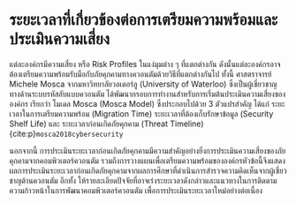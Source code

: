 # ระยะเวลาที่เกี่ยวข้องต่อการเตรียมความพร้อมและประเมินความเสี่ยง

แต่ละองค์กรมีความเสี่ยง หรือ Risk Profiles ในแง่มุมต่าง ๆ ที่แตกต่างกัน ดังนั้นแต่ละองค์กรอาจต้องเตรียมความพร้อมรับมือกับภัยคุกคามทางควอนตัมด้วยวิธีที่แตกต่างกันไป ทั้งนี้ ศาสตราจารย์ Michele Mosca จากมหาวิทยาลัยวอเตอร์ลู (University of Waterloo) ซึ่งเป็นผู้เชี่ยวชาญทางด้านระบบรหัสลับแบบควอนตัม ได้พัฒนากรอบการทำงานสำหรับการเริ่มต้นประเมินความเสี่ยงขององค์กร เรียกว่า โมเดล Mosca (Mosca Model) ซึ่งประกอบไปด้วย 3 ตัวแปรสำคัญ ได้แก่ ระยะเวลาในการเตรียมความพร้อม (Migration Time) ระยะเวลาที่ต้องเก็บรักษาข้อมูล (Security Shelf Life) และ ระยะเวลาก่อนเกิดภัยคุกคาม (Threat Timeline) {cite:p}`mosca2018cybersecurity`

นอกจากนี้ การประเมินระยะเวลาก่อนเกิดภัยคุกคามมีความสำคัญอย่างยิ่งการประเมินความเสี่ยงของภัยคุกคามจากคอมพิวเตอร์ควอนตัม รวมถึงการวางแผนเพื่อเตรียมความพร้อมขององค์กรหัวข้อนี้จึงแสดงผลการประเมินระยะเวลาก่อนเกิดภัยคุกคามจากผลการศึกษาที่ดำเนินการสำรวจความคิดเห็นจากผู้เชี่ยวชาญด้านควอนตัม อีกทั้ง ให้รายละเอียดปัจจัยที่อาจเร่งระยะเวลาดังกล่าวและแนวทางในการติดตามความก้าวหน้าในการพัฒนาคอมพิวเตอร์ควอนตัม เพื่อการประเมินระยะเวลาใหม่อย่างต่อเนื่อง